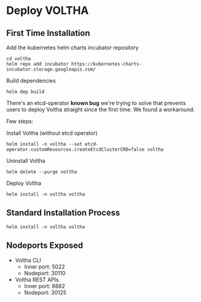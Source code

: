 # Deploy VOLTHA

## First Time Installation

Add the kubernetes helm charts incubator repository
```shell
cd voltha
helm repo add incubator https://kubernetes-charts-incubator.storage.googleapis.com/
```

Build dependencies
```shell
helm dep build
```

There's an etcd-operator **known bug** we're trying to solve that
prevents users to deploy Voltha straight since the first time. We
found a workaround. 

Few steps:

Install Voltha (without etcd operator)
```shell
helm install -n voltha --set etcd-operator.customResources.createEtcdClusterCRD=false voltha
```

Uninstall Voltha
```shell
helm delete --purge voltha
```

Deploy Voltha
```shell
helm install -n voltha voltha
```

## Standard Installation Process

```shell
helm install -n voltha voltha
```

## Nodeports Exposed

* Voltha CLI
    * Inner port: 5022
    * Nodeport: 30110
* Voltha REST APIs
    * Inner port: 8882
    * Nodeport: 30125
